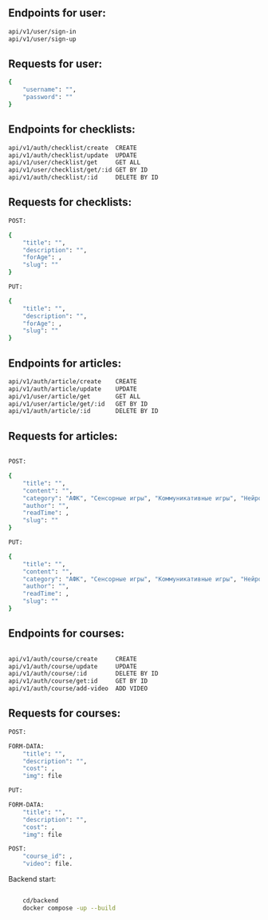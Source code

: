 


## Endpoints for user:
```bash
api/v1/user/sign-in
api/v1/user/sign-up
```

## Requests for user:
```bash
{
    "username": "",
    "password": ""
}
```

## Endpoints for checklists:
```bash
api/v1/auth/checklist/create  CREATE
api/v1/auth/checklist/update  UPDATE
api/v1/user/checklist/get     GET ALL
api/v1/user/checklist/get/:id GET BY ID
api/v1/auth/checklist/:id     DELETE BY ID
```

## Requests for checklists:
```bash
POST:

{
    "title": "",
    "description": "",
    "forAge": ,
    "slug": ""
}

PUT:

{
    "title": "",
    "description": "",
    "forAge": ,
    "slug": ""
}
```

## Endpoints for articles:
```bash
api/v1/auth/article/create    CREATE
api/v1/auth/article/update    UPDATE
api/v1/user/article/get       GET ALL
api/v1/user/article/get/:id   GET BY ID
api/v1/auth/article/:id       DELETE BY ID
```

## Requests for articles:
```bash

POST:

{
    "title": "",
    "content": "",
    "category": "АФК", "Сенсорные игры", "Коммуникативные игры", "Нейроигры",
    "author": "",
    "readTime": ,
    "slug": ""
}

PUT:

{
    "title": "",
    "content": "",
    "category": "АФК", "Сенсорные игры", "Коммуникативные игры", "Нейроигры",
    "author": "",
    "readTime": ,
    "slug": ""
}
```

## Endpoints for courses:
```bash

api/v1/auth/course/create     CREATE
api/v1/auth/course/update     UPDATE
api/v1/auth/course/:id        DELETE BY ID
api/v1/auth/course/get:id     GET BY ID
api/v1/auth/course/add-video  ADD VIDEO
``` 

## Requests for courses:
```bash
POST:

FORM-DATA:
    "title": "",
    "description": "",
    "cost": ,
    "img": file

PUT:

FORM-DATA:
    "title": "",
    "description": "",
    "cost": ,
    "img": file

POST:
    "course_id": ,
    "video": file.
```

Backend start:
```bash

    cd/backend
    docker compose -up --build

```